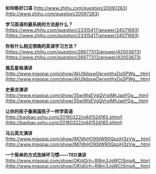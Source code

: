**如何练好口语**	[http://www.zhihu.com/question/20097263](http://www.zhihu.com/question/20097263)

**学习英语的最系统的方法是什么？**	[https://www.zhihu.com/question/23315417/answer/24571693](https://www.zhihu.com/question/23315417/answer/24571693)

**你有什么相见恨晚的英语学习方法？** 	[https://www.zhihu.com/question/26677313/answer/42003673](https://www.zhihu.com/question/26677313/answer/42003673)

**施瓦星格演讲**	[http://www.miaopai.com/show/4kU9dsswDerxmthxDsSPWg__.htm](http://www.miaopai.com/show/4kU9dsswDerxmthxDsSPWg__.htm)

**史泰龙演讲**	[http://www.miaopai.com/show/35wiWsEVgQVrsiMhJapYGg__.htm](http://www.miaopai.com/show/35wiWsEVgQVrsiMhJapYGg__.htm)

**让你的孩子像美国孩子一样学英语**		[http://baobao.sohu.com/20160322/n441524165.shtml](http://baobao.sohu.com/20160322/n441524165.shtml)

**马云英文演讲**		[http://www.miaopai.com/show/lM7dhHO9StWR0QpzjH3zVw__.htm](http://www.miaopai.com/show/lM7dhHO9StWR0QpzjH3zVw__.htm)

**一个简单的方式改掉坏习惯——TED演讲**	[http://www.miaopai.com/show/OKidGrh~RI8m3JgWCtSmpA__.htm](http://www.miaopai.com/show/OKidGrh~RI8m3JgWCtSmpA__.htm)